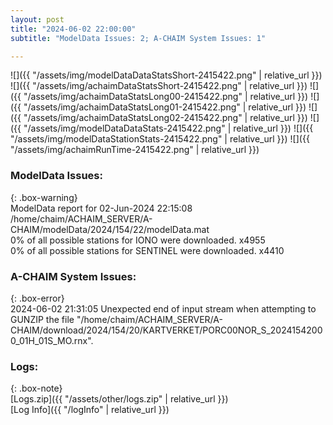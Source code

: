 ```yaml
---
layout: post
title: "2024-06-02 22:00:00"
subtitle: "ModelData Issues: 2; A-CHAIM System Issues: 1"

---
```


![]({{ "/assets/img/modelDataDataStatsShort-2415422.png" | relative_url }})
![]({{ "/assets/img/achaimDataStatsShort-2415422.png" | relative_url }})
![]({{ "/assets/img/achaimDataStatsLong00-2415422.png" | relative_url }})
![]({{ "/assets/img/achaimDataStatsLong01-2415422.png" | relative_url }})
![]({{ "/assets/img/achaimDataStatsLong02-2415422.png" | relative_url }})
![]({{ "/assets/img/modelDataDataStats-2415422.png" | relative_url }})
![]({{ "/assets/img/modelDataStationStats-2415422.png" | relative_url }})
![]({{ "/assets/img/achaimRunTime-2415422.png" | relative_url }})


### ModelData Issues:  
  
{: .box-warning}  
 ModelData report for 02-Jun-2024 22:15:08   
 /home/chaim/ACHAIM_SERVER/A-CHAIM/modelData/2024/154/22/modelData.mat   
 0% of all possible stations for IONO were downloaded. x4955   
 0% of all possible stations for SENTINEL were downloaded. x4410   
  
### A-CHAIM System Issues:  
  
{: .box-error}  
2024-06-02 21:31:05 Unexpected end of input stream when attempting to GUNZIP the file "/home/chaim/ACHAIM_SERVER/A-CHAIM/download/2024/154/20/KARTVERKET/PORC00NOR_S_20241542000_01H_01S_MO.rnx".  

### Logs:  
  
{: .box-note}  
[Logs.zip]({{ "/assets/other/logs.zip" | relative_url }})  
[Log Info]({{ "/logInfo" | relative_url }})  

